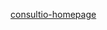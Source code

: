

[consultio-homepage](https://github.com/user-attachments/assets/4703bf7c-b965-4695-abc8-a17bf50a4901)



